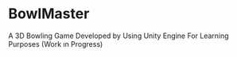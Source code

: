 # BowlMaster
A 3D Bowling Game Developed by Using Unity Engine For Learning Purposes (Work ın Progress)
